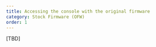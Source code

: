 ```yaml
---
title: Accessing the console with the original firmware
category: Stock Firmware (OFW)
order: 1
---
```


[TBD]
